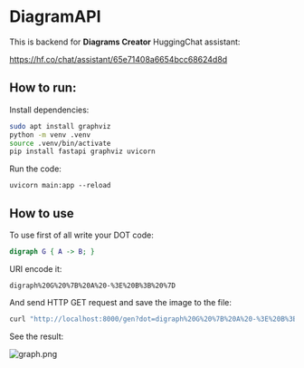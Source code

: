 # DiagramAPI

This is backend for **Diagrams Creator** HuggingChat assistant:

https://hf.co/chat/assistant/65e71408a6654bcc68624d8d

## How to run:

Install dependencies:
```bash
sudo apt install graphviz
python -m venv .venv
source .venv/bin/activate
pip install fastapi graphviz uvicorn
```

Run the code:
```
uvicorn main:app --reload
```

## How to use

To use first of all write your DOT code:
```dot
digraph G { A -> B; }
```

URI encode it:
```uri
digraph%20G%20%7B%20A%20-%3E%20B%3B%20%7D
```

And send HTTP GET request and save the image to the file:

```bash
curl "http://localhost:8000/gen?dot=digraph%20G%20%7B%20A%20-%3E%20B%3B%20%7D" --output graph.png
```

See the result:

![graph.png](https://github.com/Kkordik/DiagramAPI/assets/99617240/905babcc-8eab-44a6-9d8f-354bc5a669d4)
